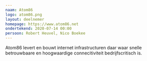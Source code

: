 ```yaml
---
naam: Atom86
logo: atom86.png
layout: deelnemer
homepage: https://www.atom86.net
ondertekend: 2020-07-14 00:00
persoon: Robert Heuvel, Nico Boekee
---
```

Atom86 levert en bouwt internet infrastructuren daar waar snelle betrouwbaare en hoogwaardige connecitiviteit bedrijfscritisch is.
